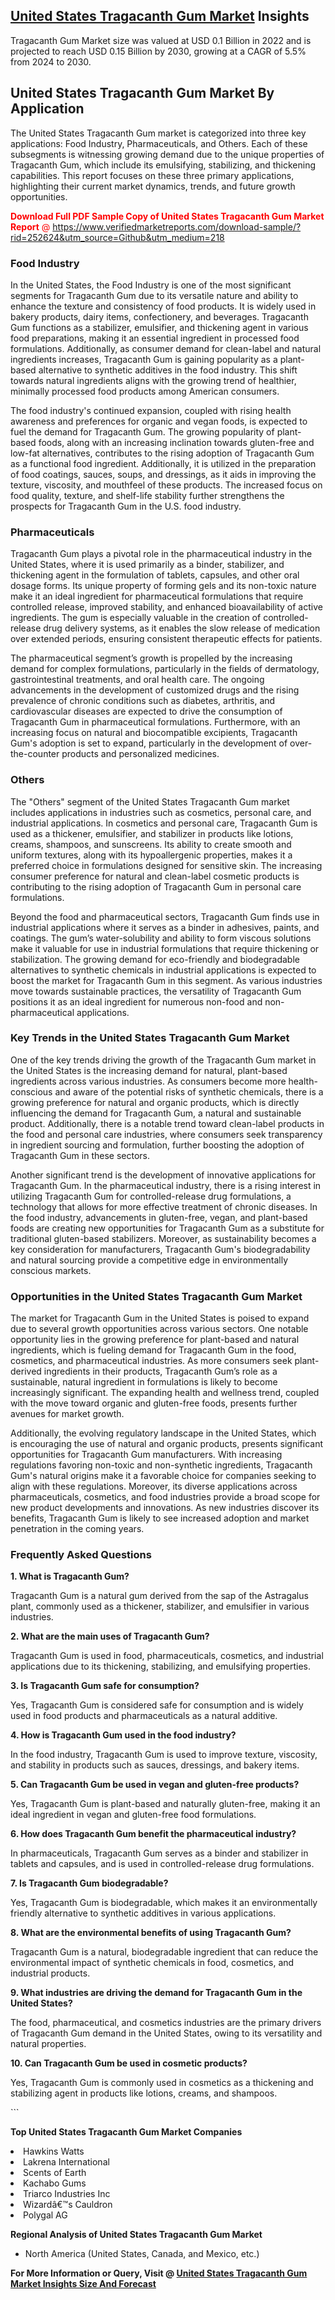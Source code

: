 <h2><a href="https://www.verifiedmarketreports.com/download-sample/?rid=252624&amp;utm_source=Github&amp;utm_medium=218" target="_blank">United States Tragacanth Gum Market</a> Insights</h2><p>Tragacanth Gum Market size was valued at USD 0.1 Billion in 2022 and is projected to reach USD 0.15 Billion by 2030, growing at a CAGR of 5.5% from 2024 to 2030.</p><p> <h2>United States Tragacanth Gum Market By Application</h2> <p>The United States Tragacanth Gum market is categorized into three key applications: Food Industry, Pharmaceuticals, and Others. Each of these subsegments is witnessing growing demand due to the unique properties of Tragacanth Gum, which include its emulsifying, stabilizing, and thickening capabilities. This report focuses on these three primary applications, highlighting their current market dynamics, trends, and future growth opportunities.</p> <p><p><span class=""><span style="color: #ff0000;"><strong>Download Full PDF Sample Copy of United States Tragacanth Gum Market Report</strong> @ </span><a href="https://www.verifiedmarketreports.com/download-sample/?rid=252624&amp;utm_source=Github&amp;utm_medium=218" target="_blank">https://www.verifiedmarketreports.com/download-sample/?rid=252624&amp;utm_source=Github&amp;utm_medium=218</a></span></p></p> <h3>Food Industry</h3> <p>In the United States, the Food Industry is one of the most significant segments for Tragacanth Gum due to its versatile nature and ability to enhance the texture and consistency of food products. It is widely used in bakery products, dairy items, confectionery, and beverages. Tragacanth Gum functions as a stabilizer, emulsifier, and thickening agent in various food preparations, making it an essential ingredient in processed food formulations. Additionally, as consumer demand for clean-label and natural ingredients increases, Tragacanth Gum is gaining popularity as a plant-based alternative to synthetic additives in the food industry. This shift towards natural ingredients aligns with the growing trend of healthier, minimally processed food products among American consumers.</p> <p>The food industry's continued expansion, coupled with rising health awareness and preferences for organic and vegan foods, is expected to fuel the demand for Tragacanth Gum. The growing popularity of plant-based foods, along with an increasing inclination towards gluten-free and low-fat alternatives, contributes to the rising adoption of Tragacanth Gum as a functional food ingredient. Additionally, it is utilized in the preparation of food coatings, sauces, soups, and dressings, as it aids in improving the texture, viscosity, and mouthfeel of these products. The increased focus on food quality, texture, and shelf-life stability further strengthens the prospects for Tragacanth Gum in the U.S. food industry.</p> <h3>Pharmaceuticals</h3> <p>Tragacanth Gum plays a pivotal role in the pharmaceutical industry in the United States, where it is used primarily as a binder, stabilizer, and thickening agent in the formulation of tablets, capsules, and other oral dosage forms. Its unique property of forming gels and its non-toxic nature make it an ideal ingredient for pharmaceutical formulations that require controlled release, improved stability, and enhanced bioavailability of active ingredients. The gum is especially valuable in the creation of controlled-release drug delivery systems, as it enables the slow release of medication over extended periods, ensuring consistent therapeutic effects for patients.</p> <p>The pharmaceutical segment’s growth is propelled by the increasing demand for complex formulations, particularly in the fields of dermatology, gastrointestinal treatments, and oral health care. The ongoing advancements in the development of customized drugs and the rising prevalence of chronic conditions such as diabetes, arthritis, and cardiovascular diseases are expected to drive the consumption of Tragacanth Gum in pharmaceutical formulations. Furthermore, with an increasing focus on natural and biocompatible excipients, Tragacanth Gum's adoption is set to expand, particularly in the development of over-the-counter products and personalized medicines.</p> <h3>Others</h3> <p>The "Others" segment of the United States Tragacanth Gum market includes applications in industries such as cosmetics, personal care, and industrial applications. In cosmetics and personal care, Tragacanth Gum is used as a thickener, emulsifier, and stabilizer in products like lotions, creams, shampoos, and sunscreens. Its ability to create smooth and uniform textures, along with its hypoallergenic properties, makes it a preferred choice in formulations designed for sensitive skin. The increasing consumer preference for natural and clean-label cosmetic products is contributing to the rising adoption of Tragacanth Gum in personal care formulations.</p> <p>Beyond the food and pharmaceutical sectors, Tragacanth Gum finds use in industrial applications where it serves as a binder in adhesives, paints, and coatings. The gum’s water-solubility and ability to form viscous solutions make it valuable for use in industrial formulations that require thickening or stabilization. The growing demand for eco-friendly and biodegradable alternatives to synthetic chemicals in industrial applications is expected to boost the market for Tragacanth Gum in this segment. As various industries move towards sustainable practices, the versatility of Tragacanth Gum positions it as an ideal ingredient for numerous non-food and non-pharmaceutical applications.</p> <h3>Key Trends in the United States Tragacanth Gum Market</h3> <p>One of the key trends driving the growth of the Tragacanth Gum market in the United States is the increasing demand for natural, plant-based ingredients across various industries. As consumers become more health-conscious and aware of the potential risks of synthetic chemicals, there is a growing preference for natural and organic products, which is directly influencing the demand for Tragacanth Gum, a natural and sustainable product. Additionally, there is a notable trend toward clean-label products in the food and personal care industries, where consumers seek transparency in ingredient sourcing and formulation, further boosting the adoption of Tragacanth Gum in these sectors.</p> <p>Another significant trend is the development of innovative applications for Tragacanth Gum. In the pharmaceutical industry, there is a rising interest in utilizing Tragacanth Gum for controlled-release drug formulations, a technology that allows for more effective treatment of chronic diseases. In the food industry, advancements in gluten-free, vegan, and plant-based foods are creating new opportunities for Tragacanth Gum as a substitute for traditional gluten-based stabilizers. Moreover, as sustainability becomes a key consideration for manufacturers, Tragacanth Gum's biodegradability and natural sourcing provide a competitive edge in environmentally conscious markets.</p> <h3>Opportunities in the United States Tragacanth Gum Market</h3> <p>The market for Tragacanth Gum in the United States is poised to expand due to several growth opportunities across various sectors. One notable opportunity lies in the growing preference for plant-based and natural ingredients, which is fueling demand for Tragacanth Gum in the food, cosmetics, and pharmaceutical industries. As more consumers seek plant-derived ingredients in their products, Tragacanth Gum’s role as a sustainable, natural ingredient in formulations is likely to become increasingly significant. The expanding health and wellness trend, coupled with the move toward organic and gluten-free foods, presents further avenues for market growth.</p> <p>Additionally, the evolving regulatory landscape in the United States, which is encouraging the use of natural and organic products, presents significant opportunities for Tragacanth Gum manufacturers. With increasing regulations favoring non-toxic and non-synthetic ingredients, Tragacanth Gum's natural origins make it a favorable choice for companies seeking to align with these regulations. Moreover, its diverse applications across pharmaceuticals, cosmetics, and food industries provide a broad scope for new product developments and innovations. As new industries discover its benefits, Tragacanth Gum is likely to see increased adoption and market penetration in the coming years.</p> <h3>Frequently Asked Questions</h3> <p><b>1. What is Tragacanth Gum?</b></p> <p>Tragacanth Gum is a natural gum derived from the sap of the Astragalus plant, commonly used as a thickener, stabilizer, and emulsifier in various industries.</p> <p><b>2. What are the main uses of Tragacanth Gum?</b></p> <p>Tragacanth Gum is used in food, pharmaceuticals, cosmetics, and industrial applications due to its thickening, stabilizing, and emulsifying properties.</p> <p><b>3. Is Tragacanth Gum safe for consumption?</b></p> <p>Yes, Tragacanth Gum is considered safe for consumption and is widely used in food products and pharmaceuticals as a natural additive.</p> <p><b>4. How is Tragacanth Gum used in the food industry?</b></p> <p>In the food industry, Tragacanth Gum is used to improve texture, viscosity, and stability in products such as sauces, dressings, and bakery items.</p> <p><b>5. Can Tragacanth Gum be used in vegan and gluten-free products?</b></p> <p>Yes, Tragacanth Gum is plant-based and naturally gluten-free, making it an ideal ingredient in vegan and gluten-free food formulations.</p> <p><b>6. How does Tragacanth Gum benefit the pharmaceutical industry?</b></p> <p>In pharmaceuticals, Tragacanth Gum serves as a binder and stabilizer in tablets and capsules, and is used in controlled-release drug formulations.</p> <p><b>7. Is Tragacanth Gum biodegradable?</b></p> <p>Yes, Tragacanth Gum is biodegradable, which makes it an environmentally friendly alternative to synthetic additives in various applications.</p> <p><b>8. What are the environmental benefits of using Tragacanth Gum?</b></p> <p>Tragacanth Gum is a natural, biodegradable ingredient that can reduce the environmental impact of synthetic chemicals in food, cosmetics, and industrial products.</p> <p><b>9. What industries are driving the demand for Tragacanth Gum in the United States?</b></p> <p>The food, pharmaceutical, and cosmetics industries are the primary drivers of Tragacanth Gum demand in the United States, owing to its versatility and natural properties.</p> <p><b>10. Can Tragacanth Gum be used in cosmetic products?</b></p> <p>Yes, Tragacanth Gum is commonly used in cosmetics as a thickening and stabilizing agent in products like lotions, creams, and shampoos.</p> ```</p><p><strong>Top United States Tragacanth Gum Market Companies</strong></p><div data-test-id=""><p><li>Hawkins Watts</li><li> Lakrena International</li><li> Scents of Earth</li><li> Kachabo Gums</li><li> Triarco Industries Inc</li><li> Wizardâ€™s Cauldron</li><li> Polygal AG</li></p><div><strong>Regional Analysis of&nbsp;United States Tragacanth Gum Market</strong></div><ul><li dir="ltr"><p dir="ltr">North America&nbsp;(United States, Canada, and Mexico, etc.)</p></li></ul><p><strong>For More Information or Query, Visit @&nbsp;</strong><strong><a href="https://www.verifiedmarketreports.com/product/tragacanth-gum-market/?utm_source=Github&amp;utm_medium=218" target="_blank">United States Tragacanth Gum Market Insights Size And Forecast</a></strong></p></div>
